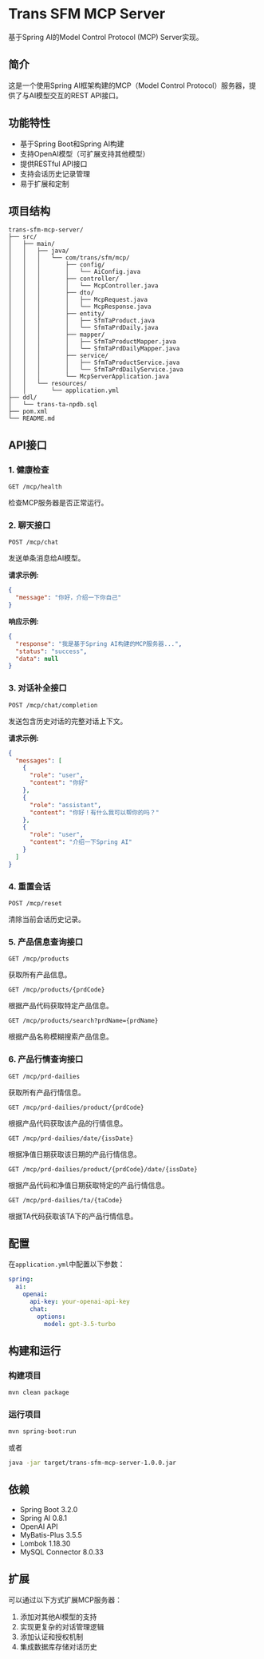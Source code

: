# Trans SFM MCP Server

基于Spring AI的Model Control Protocol (MCP) Server实现。

## 简介

这是一个使用Spring AI框架构建的MCP（Model Control Protocol）服务器，提供了与AI模型交互的REST API接口。

## 功能特性

- 基于Spring Boot和Spring AI构建
- 支持OpenAI模型（可扩展支持其他模型）
- 提供RESTful API接口
- 支持会话历史记录管理
- 易于扩展和定制

## 项目结构

```
trans-sfm-mcp-server/
├── src/
│   ├── main/
│   │   ├── java/
│   │   │   └── com/trans/sfm/mcp/
│   │   │       ├── config/
│   │   │       │   └── AiConfig.java
│   │   │       ├── controller/
│   │   │       │   └── McpController.java
│   │   │       ├── dto/
│   │   │       │   ├── McpRequest.java
│   │   │       │   └── McpResponse.java
│   │   │       ├── entity/
│   │   │       │   ├── SfmTaProduct.java
│   │   │       │   └── SfmTaPrdDaily.java
│   │   │       ├── mapper/
│   │   │       │   ├── SfmTaProductMapper.java
│   │   │       │   └── SfmTaPrdDailyMapper.java
│   │   │       ├── service/
│   │   │       │   ├── SfmTaProductService.java
│   │   │       │   └── SfmTaPrdDailyService.java
│   │   │       └── McpServerApplication.java
│   │   └── resources/
│   │       └── application.yml
├── ddl/
│   └── trans-ta-npdb.sql
├── pom.xml
└── README.md
```

## API接口

### 1. 健康检查

```
GET /mcp/health
```

检查MCP服务器是否正常运行。

### 2. 聊天接口

```
POST /mcp/chat
```

发送单条消息给AI模型。

**请求示例:**
```json
{
  "message": "你好，介绍一下你自己"
}
```

**响应示例:**
```json
{
  "response": "我是基于Spring AI构建的MCP服务器...",
  "status": "success",
  "data": null
}
```

### 3. 对话补全接口

```
POST /mcp/chat/completion
```

发送包含历史对话的完整对话上下文。

**请求示例:**
```json
{
  "messages": [
    {
      "role": "user",
      "content": "你好"
    },
    {
      "role": "assistant", 
      "content": "你好！有什么我可以帮你的吗？"
    },
    {
      "role": "user",
      "content": "介绍一下Spring AI"
    }
  ]
}
```

### 4. 重置会话

```
POST /mcp/reset
```

清除当前会话历史记录。

### 5. 产品信息查询接口

```
GET /mcp/products
```

获取所有产品信息。

```
GET /mcp/products/{prdCode}
```

根据产品代码获取特定产品信息。

```
GET /mcp/products/search?prdName={prdName}
```

根据产品名称模糊搜索产品信息。

### 6. 产品行情查询接口

```
GET /mcp/prd-dailies
```

获取所有产品行情信息。

```
GET /mcp/prd-dailies/product/{prdCode}
```

根据产品代码获取该产品的行情信息。

```
GET /mcp/prd-dailies/date/{issDate}
```

根据净值日期获取该日期的产品行情信息。

```
GET /mcp/prd-dailies/product/{prdCode}/date/{issDate}
```

根据产品代码和净值日期获取特定的产品行情信息。

```
GET /mcp/prd-dailies/ta/{taCode}
```

根据TA代码获取该TA下的产品行情信息。

## 配置

在`application.yml`中配置以下参数：

```yaml
spring:
  ai:
    openai:
      api-key: your-openai-api-key
      chat:
        options:
          model: gpt-3.5-turbo
```

## 构建和运行

### 构建项目

```bash
mvn clean package
```

### 运行项目

```bash
mvn spring-boot:run
```

或者

```bash
java -jar target/trans-sfm-mcp-server-1.0.0.jar
```

## 依赖

- Spring Boot 3.2.0
- Spring AI 0.8.1
- OpenAI API
- MyBatis-Plus 3.5.5
- Lombok 1.18.30
- MySQL Connector 8.0.33

## 扩展

可以通过以下方式扩展MCP服务器：

1. 添加对其他AI模型的支持
2. 实现更复杂的对话管理逻辑
3. 添加认证和授权机制
4. 集成数据库存储对话历史
